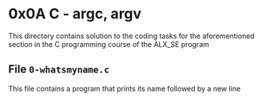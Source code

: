 # 0x0A C - argc, argv
This directory contains solution to the coding tasks for the aforementioned section in the C programming course of the ALX_SE program

## File `0-whatsmyname.c`
This file contains a program that prints its name followed by a new line


